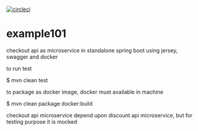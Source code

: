 [![circleci](https://circleci.com/gh/sambathl/example101/tree/master.svg?style=svg)](https://circleci.com/gh/sambathl/example101/tree/master)

# example101

checkout api as microservice in standalone spring boot using jersey, swagger and
docker

to run test

$ mvn clean test

to package as docker image, docker must available in machine

$ mvn clean package docker:build

checkout api microservice depend upon discount api microservice, but for testing
purpose it is mocked
